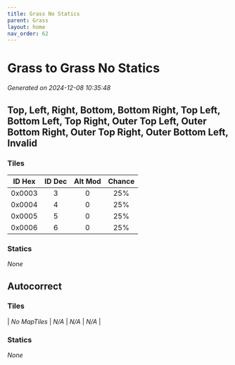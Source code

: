 ```yaml
---
title: Grass No Statics
parent: Grass
layout: home
nav_order: 62
---
```


# Grass to Grass No Statics

_Generated on 2024-12-08 10:35:48_

## Top, Left, Right, Bottom, Bottom Right, Top Left, Bottom Left, Top Right, Outer Top Left, Outer Bottom Right, Outer Top Right, Outer Bottom Left, Invalid

### Tiles

| ID Hex | ID Dec | Alt Mod | Chance |
|:------:|:------:|:--------:|:------:|
| 0x0003 | 3 | 0 | 25% |
| 0x0004 | 4 | 0 | 25% |
| 0x0005 | 5 | 0 | 25% |
| 0x0006 | 6 | 0 | 25% |

### Statics

_None_

## Autocorrect

### Tiles

| _No MapTiles_ | _N/A_ | _N/A_ | _N/A_ |

### Statics

_None_
